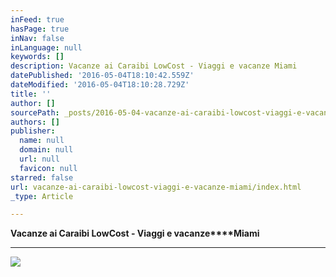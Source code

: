 ```yaml
---
inFeed: true
hasPage: true
inNav: false
inLanguage: null
keywords: []
description: Vacanze ai Caraibi LowCost - Viaggi e vacanze Miami
datePublished: '2016-05-04T18:10:42.559Z'
dateModified: '2016-05-04T18:10:28.729Z'
title: ''
author: []
sourcePath: _posts/2016-05-04-vacanze-ai-caraibi-lowcost-viaggi-e-vacanze-miami.md
authors: []
publisher:
  name: null
  domain: null
  url: null
  favicon: null
starred: false
url: vacanze-ai-caraibi-lowcost-viaggi-e-vacanze-miami/index.html
_type: Article

---
```

**Vacanze ai Caraibi LowCost - Viaggi e vacanze****Miami**

****
![](https://the-grid-user-content.s3-us-west-2.amazonaws.com/53a15b4e-6b3c-4dcd-889f-621f79ead1a2.jpg)